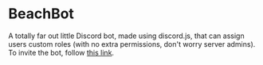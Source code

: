 # BeachBot
A totally far out little Discord bot, made using discord.js, that can assign users custom roles (with no extra permissions, don't worry server admins). To invite the bot, follow [this link](https://discordapp.com/api/oauth2/authorize?client_id=459784010445619210&permissions=872676417&scope=bot).
